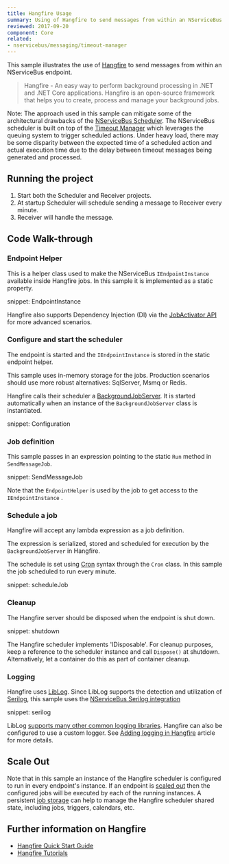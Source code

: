 ```yaml
---
title: Hangfire Usage
summary: Using of Hangfire to send messages from within an NServiceBus endpoint.
reviewed: 2017-09-20
component: Core
related:
- nservicebus/messaging/timeout-manager
---
```


This sample illustrates the use of [Hangfire](https://www.hangfire.io/) to send messages from within an NServiceBus endpoint.

> Hangfire - An easy way to perform background processing in .NET and .NET Core applications. Hangfire is an open-source framework that helps you to create, process and manage your background jobs.


Note: The approach used in this sample can mitigate some of the architectural drawbacks of the [NServiceBus Scheduler](/nservicebus/scheduling/). The NServiceBus scheduler is built on top of the [Timeout Manager](/nservicebus/messaging/timeout-manager.md) which leverages the queuing system to trigger scheduled actions. Under heavy load, there may be some disparity between the expected time of a scheduled action and actual execution time due to the delay between timeout messages being generated and processed.


## Running the project

 1. Start both the Scheduler and Receiver projects.
 1. At startup Scheduler will schedule sending a message to Receiver every minute.
 1. Receiver will handle the message.


## Code Walk-through

### Endpoint Helper

This is a helper class used to make the NServiceBus `IEndpointInstance` available inside Hangfire jobs. In this sample it is implemented as a static property.

snippet: EndpointInstance

Hangfire also supports Dependency Injection (DI) via the [JobActivator API](http://docs.hangfire.io/en/latest/background-methods/using-ioc-containers.html) for more advanced scenarios.


### Configure and start the scheduler

The endpoint is started and the `IEndpointInstance` is stored in the static endpoint helper.

This sample uses in-memory storage for the jobs. Production scenarios should use more robust alternatives: SqlServer, Msmq or Redis.

Hangfire calls their scheduler a [BackgroundJobServer](http://docs.hangfire.io/en/latest/background-processing/processing-background-jobs.html). It is started automatically when an instance of the `BackgroundJobServer` class is instantiated.

snippet: Configuration


### Job definition

This sample passes in an expression pointing to the static `Run` method in `SendMessageJob`.

snippet: SendMessageJob

Note that the `EndpointHelper` is used by the job to get access to the `IEndpointInstance` .


### Schedule a job

Hangfire will accept any lambda expression as a job definition. 

The expression is serialized, stored and scheduled for execution by the `BackgroundJobServer` in Hangfire.

The schedule is set using [Cron](https://en.wikipedia.org/wiki/Cron) syntax through the `Cron` class. In this sample the job scheduled to run every minute.

snippet: scheduleJob


### Cleanup

The Hangfire server should be disposed when the endpoint is shut down.

snippet: shutdown

The Hangfire scheduler implements 'IDisposable'. For cleanup purposes, keep a reference to the scheduler instance and call `Dispose()` at shutdown. Alternatively, let a container do this as part of container cleanup.


### Logging

Hangfire uses [LibLog](https://github.com/damianh/LibLog). Since LibLog supports the detection and utilization of [Serilog](https://serilog.net/), this sample uses the [NServiceBus Serilog integration](/nservicebus/logging/serilog.md)

snippet: serilog

LibLog [supports many other common logging libraries](https://github.com/damianh/LibLog/wiki#transparent-logging-support). Hangfire can also be configured to use a custom logger. See [Adding logging in Hangfire](http://docs.hangfire.io/en/latest/configuration/configuring-logging.html) article for more details.


## Scale Out

Note that in this sample an instance of the Hangfire scheduler is configured to run in every endpoint's instance. If an endpoint is [scaled out](/transports/scale-out.md) then the configured jobs will be executed by each of the running instances. A persistent [job storage](http://docs.hangfire.io/en/latest/configuration/index.html) can help  to manage the Hangfire scheduler shared state, including jobs, triggers, calendars, etc.


## Further information on Hangfire

 * [Hangfire Quick Start Guide](http://docs.hangfire.io/en/latest/quick-start.html)
 * [Hangfire Tutorials](http://docs.hangfire.io/en/latest/tutorials/index.html)